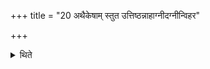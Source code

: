 +++
title = "20 अथैकेषाम् स्तुत उत्तिष्ठन्नाहाग्नीदग्नीन्विहर"

+++

<details><summary>थिते</summary>

अथैकेषाम् । स्तुत उत्तिष्ठन्नाहाग्नीदग्नीन्विहर बर्हि स्तृणीहि पुरोडाशाँ अलङ्कुरु प्रतिप्रस्थातः पशुनेहीति २०
</details>
